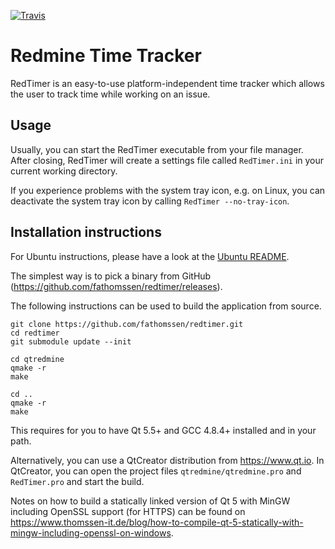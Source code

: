 [![Travis](https://travis-ci.org/fathomssen/redtimer.svg?branch=master)](https://travis-ci.org/fathomssen/redtimer)

Redmine Time Tracker
====================

RedTimer is an easy-to-use platform-independent time tracker which allows the user to track time while working
on an issue.

Usage
-----

Usually, you can start the RedTimer executable from your file manager. After closing, RedTimer will create a
settings file called `RedTimer.ini` in your current working directory.

If you experience problems with the system tray icon, e.g. on Linux, you can deactivate the system tray icon
by calling `RedTimer --no-tray-icon`.

Installation instructions
-------------------------

For Ubuntu instructions, please have a look at the [Ubuntu README](README.Ubuntu.md).

The simplest way is to pick a binary from GitHub (https://github.com/fathomssen/redtimer/releases).

The following instructions can be used to build the application from source.

```
git clone https://github.com/fathomssen/redtimer.git
cd redtimer
git submodule update --init

cd qtredmine
qmake -r
make

cd ..
qmake -r
make
```

This requires for you to have Qt 5.5+ and GCC 4.8.4+ installed and in your path.

Alternatively, you can use a QtCreator distribution from https://www.qt.io. In QtCreator, you can open the
project files `qtredmine/qtredmine.pro` and `RedTimer.pro` and start the build.

Notes on how to build a statically linked version of Qt 5 with MinGW including OpenSSL support (for HTTPS) can
be found on
https://www.thomssen-it.de/blog/how-to-compile-qt-5-statically-with-mingw-including-openssl-on-windows.
